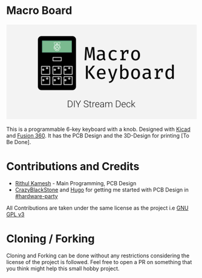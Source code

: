 # Macro Board

![Banner](art/banner.png)

This is a programmable 6-key keyboard with a knob. Designed with [Kicad](https://www.kicad.org/) and [Fusion 360](https://www.autodesk.com/products/fusion-360).
It has the PCB Design and the 3D-Design for printing [To Be Done].

# Contributions and Credits

- [Rithul Kamesh](https://rithul.dev) - Main Programming, PCB Design
- [CrazyBlackStone](https://crazyblackstone.com) and [Hugo](https://www.hugohu.me/) for getting me started with PCB Design in [#hardware-party](https://slack.hackclub.com)

All Contributions are taken under the same license as the project i.e [GNU GPL v3](https://www.gnu.org/licenses/gpl-3.0.en.html)

# Cloning / Forking

Cloning and Forking can be done without any restrictions considering the license of the project is followed. Feel free to open a PR on something that you think might help this small hobby project.

